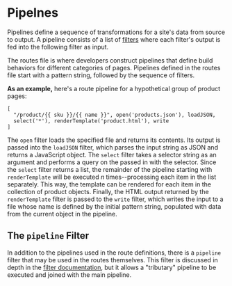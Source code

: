 # Pipelnes

Pipelines define a sequence of transformations for a site's data from source
to output.
A pipeline consists of a list of [filters][filter-docs] where each filter's
output is fed into the following filter as input.

The routes file is where developers construct pipelines that define build
behaviors for different categories of pages. Pipelines defined in the routes
file start with a pattern string, followed by the sequence of filters.

__As an example,__ here's a route pipeline for a hypothetical group of product
pages:

    [
      "/product/{{ sku }}/{{ name }}", open('products.json'), loadJSON,
      select('*'), renderTemplate('product.html'), write
    ]

The `open` filter loads the specified file and returns its contents.
Its output is passed into the `loadJSON` filter, which parses the input string
as JSON and returns a JavaScript object.
The `select` filter takes a selector string as an argument and performs a
query on the passed in with the selector.
Since the `select` filter returns a list, the remainder of the pipeline
starting with `renderTemplate` will be executed *n* times--processing each
item in the list separately.
This way, the template can be rendered for each item in the collection of
product objects.
Finally, the HTML output returned by the `renderTemplate` filter is passed to
the `write` filter, which writes the input to a file whose name is defined by
the initial pattern string, populated with data from the current object in the
pipeline.

## The `pipeline` Filter

In addition to the pipelines used in the route definitions, there is a
`pipeline` filter that may be used in the routes themselves.
This filter is discussed in depth in the [filter documentation][filter-docs],
but it allows a "tributary" pipeline to be executed and joined with the main
pipeline.

[filter-docs]: https://github.com/brendanberg/vandegraaff/blob/master/documentation/filters.md
